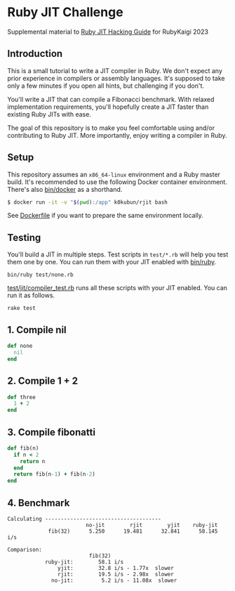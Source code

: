# Ruby JIT Challenge

Supplemental material to [Ruby JIT Hacking Guide](https://rubykaigi.org/2023/presentations/k0kubun.html) for RubyKaigi 2023

## Introduction

This is a small tutorial to write a JIT compiler in Ruby.
We don't expect any prior experience in compilers or assembly languages.
It's supposed to take only a few minutes if you open all hints, but challenging if you don't.

You'll write a JIT that can compile a Fibonacci benchmark.
With relaxed implementation requirements, you'll hopefully create a JIT faster than existing Ruby JITs with ease.

The goal of this repository is to make you feel comfortable using and/or contributing to Ruby JIT.
More importantly, enjoy writing a compiler in Ruby.

## Setup

This repository assumes an `x86_64-linux` environment and a Ruby master build.
It's recommended to use the following Docker container environment.
There's also [bin/docker](./bin/docker) as a shorthand.

```bash
$ docker run -it -v "$(pwd):/app" k0kubun/rjit bash
```

See [Dockerfile](./Dockerfile) if you want to prepare the same environment locally.

## Testing

You'll build a JIT in multiple steps.
Test scripts in `test/*.rb` will help you test them one by one.
You can run them with your JIT enabled with [bin/ruby](./bin/ruby).

```
bin/ruby test/none.rb
```

[test/jit/compiler\_test.rb](./test/jit/compiler_test.rb) runs all these scripts with your JIT enabled.
You can run it as follows.

```
rake test
```

## 1. Compile nil

```rb
def none
  nil
end
```

## 2. Compile 1 + 2

```rb
def three
  1 + 2
end
```

## 3. Compile fibonatti

```rb
def fib(n)
  if n < 2
    return n
  end
  return fib(n-1) + fib(n-2)
end
```

## 4. Benchmark

```
Calculating -------------------------------------
                         no-jit        rjit        yjit    ruby-jit
             fib(32)      5.250      19.481      32.841      58.145 i/s

Comparison:
                          fib(32)
            ruby-jit:        58.1 i/s
                yjit:        32.8 i/s - 1.77x  slower
                rjit:        19.5 i/s - 2.98x  slower
              no-jit:         5.2 i/s - 11.08x  slower
```
